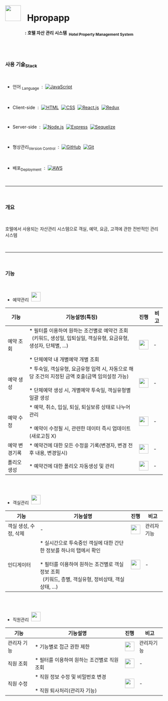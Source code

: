 # <img src="https://github.com/KsssTheCode/hpropapp-server/assets/119558302/688bdcea-0b3c-43ce-9f54-bc8534e911b8" width=50px; height=50px;/>&nbsp;&nbsp;&nbsp;Hpropapp

#### &nbsp;&nbsp;&nbsp;&nbsp;&nbsp;&nbsp;&nbsp;&nbsp;&nbsp;&nbsp;&nbsp;&nbsp;&nbsp;&nbsp;&nbsp;&nbsp;&nbsp;&nbsp; : 호텔 자산 관리 시스템&nbsp;&nbsp;<sub>Hotel Property Management System</sub>

<br><br>

### 사용 기술<sub>Stack</sub>

<br>

  * 언어 <sub>Language</sub>&nbsp;&nbsp;:&nbsp;&nbsp;[![JavaScript](https://img.shields.io/badge/-JavaScript-F7DF1E?logo=javascript&logoColor=black&style=flat)](https://developer.mozilla.org/en-US/docs/Web/JavaScript)

<br>

  * Client-side&nbsp;&nbsp;:&nbsp;&nbsp;[![HTML](https://img.shields.io/badge/-HTML-E34F26?logo=html5&logoColor=white&style=flat)](https://developer.mozilla.org/en-US/docs/Web/HTML)&nbsp;&nbsp;[![CSS](https://img.shields.io/badge/-CSS-1572B6?logo=css3&logoColor=white&style=flat)](https://developer.mozilla.org/en-US/docs/Web/CSS)&nbsp;&nbsp;[![React.js](https://img.shields.io/badge/-React.js-61DAFB?logo=react&logoColor=black&style=flat)](https://reactjs.org/)&nbsp;&nbsp;[![Redux](https://img.shields.io/badge/-Redux-764ABC?logo=redux&logoColor=white&style=flat)](https://redux.js.org/)

<br>

  * Server-side&nbsp;&nbsp;:&nbsp;&nbsp;[![Node.js](https://img.shields.io/badge/-Node.js-339933?logo=node.js&logoColor=white&style=flat)](https://nodejs.org/)&nbsp;&nbsp;[![Express](https://img.shields.io/badge/-Express-000000?logo=express&logoColor=white&style=flat)](https://expressjs.com/)&nbsp;&nbsp;[![Sequelize](https://img.shields.io/badge/-Sequelize-41B883?logo=sequelize&logoColor=white&style=flat)](https://sequelize.org/)

<br>

  * 형상관리<sub>Version Control</sub>&nbsp;&nbsp;:&nbsp;&nbsp;[![GitHub](https://img.shields.io/badge/-GitHub-181717?logo=github&logoColor=white&style=flat)](https://github.com/)&nbsp;&nbsp;[![Git](https://img.shields.io/badge/-Git-F05032?logo=git&logoColor=white&style=flat)](https://git-scm.com/)

<br>

  * 배포<sub>Deployment</sub>&nbsp;&nbsp;:&nbsp;&nbsp;[![AWS](https://img.shields.io/badge/-AWS-232F3E?logo=amazon-aws&logoColor=white&style=flat)](https://aws.amazon.com/)

<br><hr><br>


### 개요

<br>

호텔에서 사용되는 자산관리 시스템으로 객실, 예약, 요금, 고객에 관한 전반적인 관리 시스템

<br><hr><br>

### 기능

<br>

* 예약관리&nbsp;&nbsp;<img src="https://cdn-icons-png.flaticon.com/128/6459/6459980.png" width=30px; height=30px;/>
  
| 기능 | 기능설명(특징) | 진행 | 비고 |
| - | - | - | - |
| 예약 조회 | * 필터를 이용하여 원하는 조건별로 예약건 조회<br>&nbsp;&nbsp;(키워드, 생성일, 입퇴실일, 객실유형, 요금유형, 생성자, 단체별, ...)<br><br>* 단체예약 내 개별예약 개별 조회 | <img src="https://cdn-icons-png.flaticon.com/128/6459/6459980.png" width=30px; height=30px;/> | - |
| 예약 생성 | * 투숙일, 객실유형, 요금유형 입력 시, 자동으로 해당 조건의 지정된 금액 호출(금액 임의설정 가능)<br><br>* 단체예약 생성 시, 개별예약 투숙일, 객실유형별 일괄 생성 | <img src="https://cdn-icons-png.flaticon.com/128/6459/6459980.png" width=30px; height=30px;/> | - |
| 예약 수정 | * 예약, 취소, 입실, 퇴실, 퇴실보류 상태로 나누어 관리<br><br>* 예약이 수정될 시, 관련한 데이터 즉시 업데이트(새로고침 X) | <img src="https://cdn-icons-png.flaticon.com/128/6459/6459980.png" width=30px; height=30px;/> | - |
| 예약 변경기록 | * 예약건에 대한 모든 수정을 기록(변경자, 변경 전후 내용, 변경일시) | <img src="https://cdn-icons-png.flaticon.com/128/6459/6459980.png" width=30px; height=30px;/> | - |
| 폴리오 생성 | * 예약건에 대한 폴리오 자동생성 및 관리 | <img src="https://cdn-icons-png.flaticon.com/128/248/248960.png" width=30px; height=30px;/> | - |

<br><br>

* 객실관리&nbsp;&nbsp;<img src="https://cdn-icons-png.flaticon.com/128/248/248960.png" width=30px; height=30px;/>

| 기능 | 기능설명 | 진행 | 비고 |
| - | - | - | - |
| 객실 생성, 수정, 삭제 | - | <img src="https://cdn-icons-png.flaticon.com/128/248/248960.png" width=30px; height=30px;/> | 관리자기능 |
| 인디게이터 | * 실시간으로 투숙중인 객실에 대한 간단한 정보를 하나의 탭에서 확인<br><br>* 필터를 이용하여 원하는 조건별로 객실정보 조회<br>&nbsp;&nbsp;(키워드, 층별, 객실유형, 정비상태, 객실상태, ...) | <img src="https://cdn-icons-png.flaticon.com/128/248/248960.png" width=30px; height=30px;/> | - |

<br><br>

* 직원관리&nbsp;&nbsp;<img src="https://cdn-icons-png.flaticon.com/128/248/248960.png" width=30px; height=30px;/>

| 기능 | 기능설명 | 진행 | 비고 |
| - | - | - | - |
| 관리자 기능 | * 기능별로 접근 권한 제한 | <img src="https://cdn-icons-png.flaticon.com/128/248/248960.png" width=30px; height=30px;/> | 관리자기능 |
| 직원 조회 | * 필터를 이용하여 원하는 조건별로 직원 조회 | <img src="https://cdn-icons-png.flaticon.com/128/248/248960.png" width=30px; height=30px;/> | - |
| 직원 수정 | * 직원 정보 수정 및 비밀번호 변경<br><br>* 직원 퇴사처리(관리자 기능) | <img src="https://cdn-icons-png.flaticon.com/128/248/248960.png" width=30px; height=30px;/> | - |
